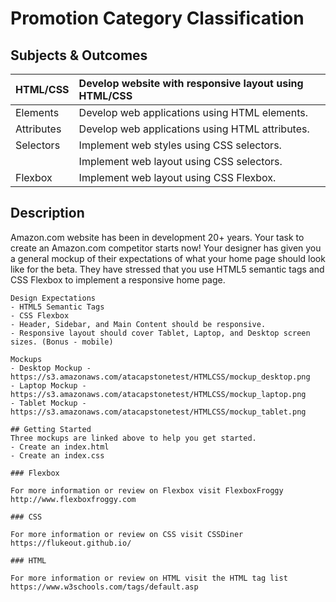# Promotion Category Classification

## Subjects & Outcomes

| HTML/CSS                      | Develop website with responsive layout using HTML/CSS         |
|:------------------------------|:--------------------------------------------------------------|
| Elements                      | Develop web applications using HTML elements.                 |
| Attributes                    | Develop web applications using HTML attributes.               |
| Selectors                     | Implement web styles using CSS selectors.                     |
|                               | Implement web layout using CSS selectors.                     |
| Flexbox                       | Implement web layout using CSS Flexbox.                       |



## Description
Amazon.com website has been in development 20+ years.  Your task to create an Amazon.com competitor starts now!
Your designer has given you a general mockup of their expectations of what your home page should look like for the beta.
They have stressed that you use HTML5 semantic tags and CSS Flexbox to implement a responsive home page.

```
Design Expectations
- HTML5 Semantic Tags
- CSS Flexbox
- Header, Sidebar, and Main Content should be responsive.
- Responsive layout should cover Tablet, Laptop, and Desktop screen sizes. (Bonus - mobile)
```

```
Mockups
- Desktop Mockup - https://s3.amazonaws.com/atacapstonetest/HTMLCSS/mockup_desktop.png
- Laptop Mockup - https://s3.amazonaws.com/atacapstonetest/HTMLCSS/mockup_laptop.png
- Tablet Mockup - https://s3.amazonaws.com/atacapstonetest/HTMLCSS/mockup_tablet.png

## Getting Started
Three mockups are linked above to help you get started.
- Create an index.html
- Create an index.css

### Flexbox

For more information or review on Flexbox visit FlexboxFroggy http://www.flexboxfroggy.com

### CSS

For more information or review on CSS visit CSSDiner https://flukeout.github.io/

### HTML

For more information or review on HTML visit the HTML tag list https://www.w3schools.com/tags/default.asp
